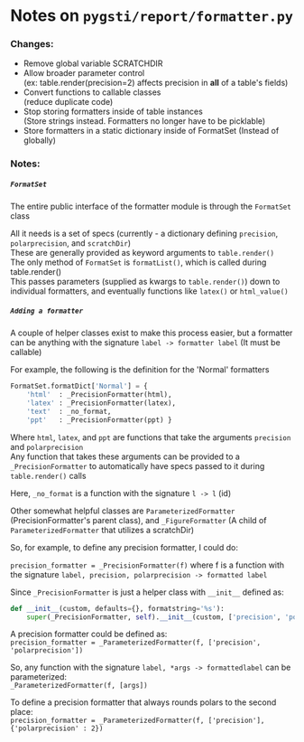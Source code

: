 # Notes on `pygsti/report/formatter.py`

### Changes:

 - Remove global variable SCRATCHDIR
 - Allow broader parameter control   
  (ex: table.render(precision=2) affects precision in **all** of a table's fields)
 - Convert functions to callable classes   
  (reduce duplicate code)
 - Stop storing formatters inside of table instances  
  (Store strings instead. Formatters no longer have to be picklable)
 - Store formatters in a static dictionary inside of FormatSet
  (Instead of globally)

### Notes:

##### `FormatSet`
The entire public interface of the formatter module is through the `FormatSet` class

All it needs is a set of specs (currently - a dictionary defining `precision`, `polarprecision`, and `scratchDir`)  
These are generally provided as keyword arguments to `table.render()`  
The only method of `FormatSet` is `formatList()`, which is called during table.render()  
This passes parameters (supplied as kwargs to `table.render()`) down to individual formatters, and eventually functions like `latex()` or `html_value()`  

##### `Adding a formatter`

A couple of helper classes exist to make this process easier, but a formatter can be anything with the signature `label -> formatter label` (It must be callable)  

For example, the following is the definition for the 'Normal' formatters

```python
FormatSet.formatDict['Normal'] = {
    'html'  : _PrecisionFormatter(html),
    'latex' : _PrecisionFormatter(latex),
    'text'  : _no_format,
    'ppt'   : _PrecisionFormatter(ppt) }
```

Where `html`, `latex`, and `ppt` are functions that take the arguments `precision` and `polarprecision`  
Any function that takes these arguments can be provided to a `_PrecisionFormatter` to automatically have specs passed to it during `table.render()` calls

Here, `_no_format` is a function with the signature `l -> l` (id)

Other somewhat helpful classes are `ParameterizedFormatter` (PrecisionFormatter's parent class), and `_FigureFormatter` (A child of `ParameterizedFormatter` that utilizes a scratchDir) 

So, for example, to define any precision formatter, I could do:

`precision_formatter = _PrecisionFormatter(f)` where f is a function with the signature `label, precision, polarprecision -> formatted label`

Since `_PrecisionFormatter` is just a helper class with `__init__` defined as:

``` python
def __init__(custom, defaults={}, formatstring='%s'):
    super(_PrecisionFormatter, self).__init__(custom, ['precision', 'polarprecision'], defaults, formatstring)
```

A precision formatter could be defined as:  
`precision_formatter = _ParameterizedFormatter(f, ['precision', 'polarprecision'])`

So, any function with the signature `label, *args -> formattedlabel` can be parameterized:  
`_ParameterizedFormatter(f, [args])`

To define a precision formatter that always rounds polars to the second place:  
`precision_formatter = _ParameterizedFormatter(f, ['precision'], {'polarprecision' : 2})`






 
